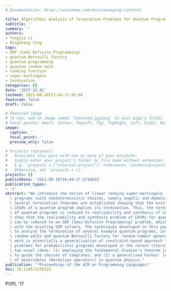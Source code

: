 ```yaml
---
# Documentation: https://wowchemy.com/docs/managing-content/

title: Algorithmic Analysis of Termination Problems for Quantum Programs
subtitle: ''
summary: ''
authors:
- Yangjia Li
- Mingsheng Ying
tags:
- SDP (Semi-Definite Programming)
- quantum Bernoulli factory
- quantum programming
- quantum random walk
- ranking function
- super-martingale
- termination
categories: []
date: '2017-12-01'
lastmod: 2021-08-16T11:44:17-05:00
featured: false
draft: false

# Featured image
# To use, add an image named `featured.jpg/png` to your page's folder.
# Focal points: Smart, Center, TopLeft, Top, TopRight, Left, Right, BottomLeft, Bottom, BottomRight.
image:
  caption: ''
  focal_point: ''
  preview_only: false

# Projects (optional).
#   Associate this post with one or more of your projects.
#   Simply enter your project's folder or file name without extension.
#   E.g. `projects = ["internal-project"]` references `content/project/deep-learning/index.md`.
#   Otherwise, set `projects = []`.
projects: []
publishDate: '2021-08-16T16:44:17.673463Z'
publication_types:
- '2'
abstract: "We introduce the notion of linear ranking super-martingale (LRSM) for quantum\
  \ programs (with nondeterministic choices, namely angelic and demonic choices).\
  \ Several termination theorems are established showing that the existence of the\
  \ LRSMs of a quantum program implies its termination. Thus, the termination problems\
  \ of quantum programs is reduced to realisability and synthesis of LRSMs. We further\
  \ show that the realisability and synthesis problem of LRSMs for quantum programs\
  \ can be reduced to an SDP (Semi-Definite Programming) problem, which can be settled\
  \ with the existing SDP solvers. The techniques developed in this paper are used\
  \ to analyse the termination of several example quantum programs, including quantum\
  \ random walks and quantum Bernoulli factory for random number generation. This\
  \ work is essentially a generalisation of constraint-based approach to the corresponding\
  \ problems for probabilistic programs developed in the recent literature by adding\
  \ two novel ideas: (1) employing the fundamental Gleason's theorem in quantum mechanics\
  \ to guide the choices of templates; and (2) a generalised Farkas' lemma in terms\
  \ of observables (Hermitian operators) in quantum physics."
publication: '*Proceedings of the ACM on Programming Languages*'
doi: 10.1145/3158123
---
```

POPL '17